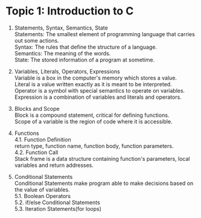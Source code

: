 # Topic 1: Introduction to C
1. Statements, Syntax, Semantics, State  
Statements: The smallest element of programming language that carries out some actions.  
Syntax: The rules that define the structure of a language.  
Semantics: The meaning of the words.  
State: The stored information of a program at sometime.

2. Variables, Literals, Operators, Expressions  
Variable is a box in the computer's memory which stores a value.  
Literal is a value written exactly as it is meant to be interpreted.  
Operator is a symbol with special semantics to operate on variables.  
Expression is a combination of variables and literals and operators.  

3. Blocks and Scope  
Block is a compound statement, critical for defining functions.  
Scope  of a variable is the region of code where it is accessible.

4. Functions  
4.1. Function Definition  
return type, function name, function body, function parameters.  
4.2. Function Call  
Stack frame is a data structure containing function's parameters, local variables and return addresses.

5. Conditional Statements  
Conditional Statements make program able to make decisions based on the value of variables.  
5.1. Boolean Operators  
5.2. if/else Conditional Statements  
5.3. Iteration Statements(for loops)